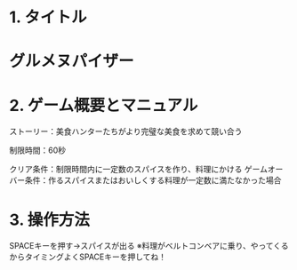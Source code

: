 # 1. タイトル
<h1>グルメヌパイザー</h1>

# 2. ゲーム概要とマニュアル

ストーリー：美食ハンターたちがより完璧な美食を求めて競い合う

制限時間：60秒

クリア条件：制限時間内に一定数のスパイスを作り、料理にかける
ゲームオーバー条件：作るスパイスまたはおいしくする料理が一定数に満たなかった場合





# 3. 操作方法

SPACEキーを押す→スパイスが出る
※料理がベルトコンベアに乗り、やってくるからタイミングよくSPACEキーを押してね！


 


